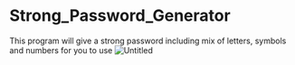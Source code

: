 # Strong_Password_Generator
This program will give a strong password including mix of letters, symbols and numbers for you to use
![Untitled](https://user-images.githubusercontent.com/95441787/199017237-cc99af2f-7f08-4586-b574-e12caf796493.png)

